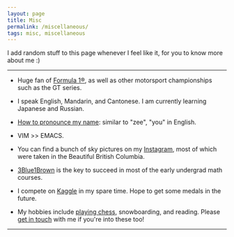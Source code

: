 ```yaml
---
layout: page
title: Misc
permalink: /miscellaneous/
tags: misc, miscellaneous
---
```


<style>
    ul {
      margin-bottom: 0;
    }
</style>

I add random stuff to this page whenever I feel like it, for you to know more about me :)

---

- Huge fan of [Formula 1®](https://www.youtube.com/user/Formula1), as well as other motorsport championships such as the GT series.

- I speak English, Mandarin, and Cantonese. I am currently learning Japanese and Russian.

- [How to pronounce my name](https://www.name-coach.com/ziyue-yang-6de7fde3-3026-4cd1-acfa-5b7c30cc036e?share_trigger=true): similar to "zee", "you" in English.

- VIM >> EMACS.

- You can find a bunch of sky pictures on my [Instagram](https://instagram.com/zyang215), most of which were taken in the Beautiful British Columbia.

- [3Blue1Brown](https://www.youtube.com/channel/UCYO_jab_esuFRV4b17AJtAw) is the key to succeed in most of the early undergrad math courses.

- I compete on [Kaggle](https://www.kaggle.com/yangzi33) in my spare time. Hope to get some medals in the future.

- My hobbies include [playing chess](https://lichess.org/@/yangzi33), snowboarding, and reading. Please [get in touch](zyutoronto@gmail.com) with me if you're into these too!

---

